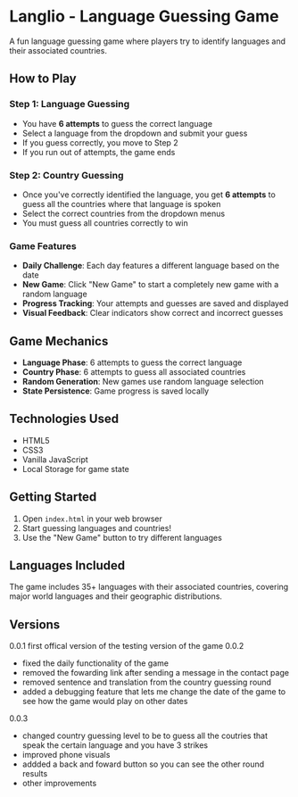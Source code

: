 # Langlio - Language Guessing Game

A fun language guessing game where players try to identify languages and their associated countries.

## How to Play

### Step 1: Language Guessing
- You have **6 attempts** to guess the correct language
- Select a language from the dropdown and submit your guess
- If you guess correctly, you move to Step 2
- If you run out of attempts, the game ends

### Step 2: Country Guessing
- Once you've correctly identified the language, you get **6 attempts** to guess all the countries where that language is spoken
- Select the correct countries from the dropdown menus
- You must guess all countries correctly to win

### Game Features
- **Daily Challenge**: Each day features a different language based on the date
- **New Game**: Click "New Game" to start a completely new game with a random language
- **Progress Tracking**: Your attempts and guesses are saved and displayed
- **Visual Feedback**: Clear indicators show correct and incorrect guesses

## Game Mechanics

- **Language Phase**: 6 attempts to guess the correct language
- **Country Phase**: 6 attempts to guess all associated countries
- **Random Generation**: New games use random language selection
- **State Persistence**: Game progress is saved locally

## Technologies Used

- HTML5
- CSS3
- Vanilla JavaScript
- Local Storage for game state

## Getting Started

1. Open `index.html` in your web browser
2. Start guessing languages and countries!
3. Use the "New Game" button to try different languages

## Languages Included

The game includes 35+ languages with their associated countries, covering major world languages and their geographic distributions. 

## Versions

0.0.1 first offical version of the testing version of the game
0.0.2 
 - fixed the daily functionality of the game
 - removed the fowarding link after sending a message in the contact page
 - removed sentence and translation from the country guessing round
 - added a debugging feature that lets me change the date of the game to see how the game would play on other dates

 0.0.3
 - changed country guessing level to be to guess all the coutries that speak the certain language and you have 3 strikes
 - improved phone visuals
 - addded a back and foward button so you can see the other round results
 - other improvements